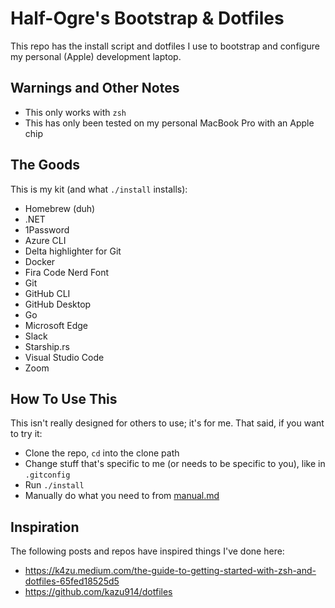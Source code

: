 # Half-Ogre's Bootstrap & Dotfiles

This repo has the install script and dotfiles I use to bootstrap and configure my personal (Apple) development laptop.

## Warnings and Other Notes

- This only works with `zsh`
- This has only been tested on my personal MacBook Pro with an Apple chip

## The Goods

This is my kit (and what `./install` installs):

- Homebrew (duh)
- .NET
- 1Password
- Azure CLI
- Delta highlighter for Git
- Docker
- Fira Code Nerd Font
- Git
- GitHub CLI
- GitHub Desktop
- Go
- Microsoft Edge
- Slack
- Starship.rs
- Visual Studio Code
- Zoom

## How To Use This

This isn't really designed for others to use; it's for me. That said, if you want to try it:

- Clone the repo, `cd` into the clone path
- Change stuff that's specific to me (or needs to be specific to you), like in `.gitconfig`
- Run `./install`
- Manually do what you need to from [manual.md](./manual.md)

## Inspiration

The following posts and repos have inspired things I've done here:

-  https://k4zu.medium.com/the-guide-to-getting-started-with-zsh-and-dotfiles-65fed18525d5
-  https://github.com/kazu914/dotfiles

